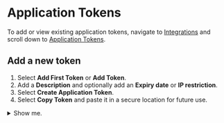 # Application Tokens

To add or view existing application tokens, navigate to [Integrations](https://portal.emnify.com/integrations) and scroll down to [Application Tokens](https://portal.emnify.com/integrations#application-tokens).

## Add a new token

1. Select **Add First Token** or **Add Token**.
1. Add a **Description** and optionally add an **Expiry date** or **IP restriction**.
1. Select **Create Application Token**.
1. Select **Copy Token** and paste it in a secure location for future use.

<details>
  <summary>Show me.</summary>

  *Collapse* the following sections if you don't want to scroll down 3 or more screens.  
  <img
    src={require('./assets/integrations-application-tokens.png').default}
    alt=""
  /> 

  Select **Add Token** or **Add First Token**.  

  <img
    src={require('./assets/application-tokens-add-first-token.png').default}
    alt=""
  /> 

  After choosing a descriptive label and optionally adding an **Expiry date** or **IP restriction**, select **Create Application Token** .  

  <img
    src={require('./assets/application-tokens-add-token-dialog.png').default}
    alt=""
  /> 

  Your token will then be generated.
  Select **Copy Token** and paste it in a secure location for future use
  The token can only be copied during this session.
  You cannot retrieve it later in another session.

  <img
    src={require('./assets/token-created.png').default}
    alt=""
  /> 
</details>